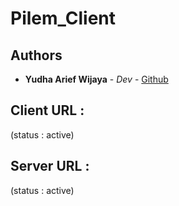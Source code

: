 # Pilem_Client

## Authors

- **Yudha Arief Wijaya** - _Dev_ - [Github](https://github.com/yudhaaw96)

## Client URL :

(status : active)

## Server URL :

(status : active)
